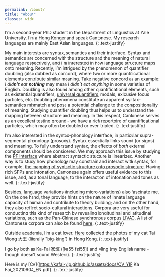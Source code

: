```yaml
---
permalink: /about/
title: "About"
classes: wide
---
```


I’m a second-year PhD student in the Department of Linguistics at Yale University. I’m a Hong Konger and speak Cantonese. My research languages are mainly East Asian languages.
{: .text-justify}

My main interests are syntax, semantics and their interface. Syntax and semantics are concerned with the structure and the meaning of natural language respectively, and I'm interested in how language structure maps onto meaning. Recently, I’m intrigued by the phenomenon of quantifier doubling (also dubbed as concord), where two or more quantificational elements contribute similar meaning. Take negative concord as an example: *I did**n’t** eat **nothing*** may mean *I didn’t eat anything* in some varieties of English. Doubling is also found among other quantificational elements, such as existential quantifiers, [universal quantifiers](https://kafai-yip.github.io/research/#quantifier-doubling-concord), modals, exlcusive focus particles, etc. Doubling phenomena constitute an apparent syntax-semantics mismatch and pose a potential challenge to the compositionality of meaning. Studying quantifier doubling thus helps us to understand the mapping between structure and meaning. In this respect, Cantonese serves as an excellent testing ground - we have a rich repertoire of quantificational particles, which may often be doubled or even tripled. 
{: .text-justify}

I’m also interested in the syntax-phonology interface, in particular supra-segmental phonology (prosody). Syntax essentially links sound (or signs) and meaning. To fully understand syntax, the effects of *both* external components should be considered. We may approach this issue by studying the [PF interface](https://kafai-yip.github.io/research/#pf-copy-deletion) where abstract syntactic stucture is linearized. Another way is to study how phonology may constrain and interact with syntax, for example, [the mapping of syntactic structure onto prosodic structure](https://kafai-yip.github.io/research/#right-dislocation). Having rich SFPs and intonation, Cantonese again offers useful evidence to this issue, and, as a tonal language, to the interaction of intonation and tones as well.
{: .text-justify}

Besides, language variations (including micro-variations) also fascinate me. On the one hand, they provide hints on the nature of innate language capacity of human and contribute to theory building; and on the other hand, they also reflect socio-cultural interactions. Corpora are very useful for conducting this kind of research by revealing longitudinal and latitudinal variations, such as the Pan-Chinese synchronous corpus [LIVAC](https://en.wikipedia.org/wiki/LIVAC_Synchronous_Corpus). A list of Cantonese corpora can also be found [here](https://kafai-yip.github.io/links/#cantonese).
{: .text-justify}

Outside academia, I’m a cat lover. [Here](https://kafai-yip.github.io/cats/) collected the photos of my cat Tai Wong 大王 (literally "big-king") in Hong Kong.
{: .text-justify}

I go by both as Ka-Fai 家煇 ([ka55 fɐi55]) and Ming (my English name - though doesn’t sound Western).
{: .text-justify}

Here is my [CV](https://kafai-yip.github.io/assets/docs/CV_YIP Ka Fai_20210904_EN.pdf).
{: .text-justify}
